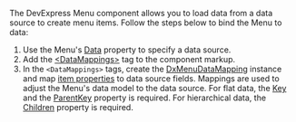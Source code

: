 The DevExpress Menu component allows you to load data from a data source to create menu items. Follow the steps below to bind the Menu to data: 

1. Use the Menu's [Data](https://docs.devexpress.com/Blazor/DevExpress.Blazor.DxMenu.Data) property to specify a data source.
2. Add the [\<DataMappings>](https://docs.devexpress.com/Blazor/DevExpress.Blazor.DxMenu.DataMappings) tag to the component markup.
3. In the `<DataMappings>` tags, create the [DxMenuDataMapping](https://docs.devexpress.com/Blazor/DevExpress.Blazor.DxMenuDataMapping) instance and map [item properties](https://docs.devexpress.com/Blazor/DevExpress.Blazor.DxMenuDataMapping._members#properties) to data source fields. Mappings are used to adjust the Menu's data model to the data source.
	For flat data, the [Key](https://docs.devexpress.com/Blazor/DevExpress.Blazor.Base.DxDataMappingBase-1.Key) and the [ParentKey](https://docs.devexpress.com/Blazor/DevExpress.Blazor.Base.DxDataMappingBase-1.ParentKey) property is required. 
	For hierarchical data, the [Children](https://docs.devexpress.com/Blazor/DevExpress.Blazor.Base.DxDataMappingBase-1.Children) property is required. 